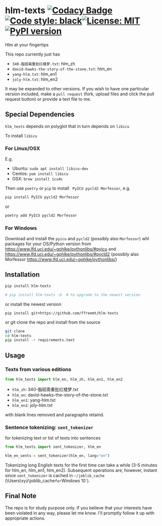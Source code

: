 # hlm-texts [![Codacy Badge](https://api.codacy.com/project/badge/Grade/31c6bcb6723942a3bb12474cd7e74dac)](https://app.codacy.com/gh/ffreemt/hlm-texts?utm_source=github.com&utm_medium=referral&utm_content=ffreemt/hlm-texts&utm_campaign=Badge_Grade)[![Code style: black](https://img.shields.io/badge/code%20style-black-000000.svg)](https://github.com/psf/black)[![License: MIT](https://img.shields.io/badge/License-MIT-yellow.svg)](https://opensource.org/licenses/MIT)[![PyPI version](https://badge.fury.io/py/hlm-texts.svg)](https://badge.fury.io/py/hlm-texts)

Hlm at your fingertips

This repo currently just has
  * `340-脂砚斋重批红楼梦.txt`: hlm_zh
  * `david-hawks-the-story-of-the-stone.txt`: hlm_en
  * `yang-hlm.txt`: hlm_en1
  * `joly-hlm.txt`: hlm_en2

It may be expanded to other versions. If you wish to have one particular version included, make a `pull request` (fork, upload files and click the pull request button) or provide a text file to me.

## Special Dependencies

`hlm_texts` depends on polyglot that in turn depends on `libicu`

To install `libicu`
### For Linux/OSX

E.g.
* Ubuntu: `sudo apt install libicu-dev`
* Centos: `yum install libicu`
* OSX: `brew install icu4c`

Then use `poetry` or `pip` to install ` PyICU pycld2 Morfessor`, e.g.
```bash
pip install PyICU pycld2 Morfessor
```
or
```python
poetry add PyICU pycld2 Morfessor
```
### For Windows

Download and install the `pyicu` and `pycld2` (possibly also `Morfessor`) whl packages for your OS/Python version from https://www.lfd.uci.edu/~gohlke/pythonlibs/#pyicu and https://www.lfd.uci.edu/~gohlke/pythonlibs/#pycld2 (possibly also Morfessor https://www.lfd.uci.edu/~gohlke/pythonlibs/)

## Installation

```bash
pip install hlm-texts

# pip install hlm-texts -U  # to upgrade to the newest version
```

or install the newest version
```
pip install git+https://github.com/ffreemt/hlm-texts
```

or git clone the repo and install from the source
```bash
git clone
cd hlm-texts
pip install -r requirements.text
```

## Usage

### Texts from various editions
```python
from hlm_texts import hlm_en, hlm_zh, hlm_en1, hlm_en2
```

* `hlm_zh`: 340-脂砚斋重批红楼梦.txt
* `hlm_en`: david-hawks-the-story-of-the-stone.txt
* `hlm_en1`: yang-hlm.txt
* `hlm_en2`: joly-hlm.txt

with blank lines removed and paragraphs retaind.

### Sentence tokenizing: `sent_tokenizer`

for tokenizing text or list of texts into sentences
```python
from hlm_texts import sent_tokenizer, hlm_en

hlm_en_sents = sent_tokenizer(hlm_en, lang="en")
```
Tokenizing long English texts for the first time can take a while (3-5 minutes for hlm_en, hlm_en1, hlm_en2). Subsequent operations are, however, instant since ``sent_tokenizer`` is cached in ``~/joblib_cache`` (\Users\xyz\joblib_cache` for `Windows 10`).

## Final Note

The repo is for study purpose only. If you believe that your interests have been violated in any way, please let me know. I'll promptly follow it up with appropriate actions.